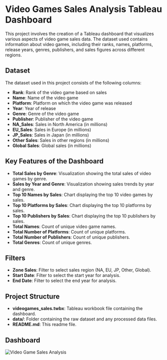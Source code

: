 # Video Games Sales Analysis Tableau Dashboard

This project involves the creation of a Tableau dashboard that visualizes various aspects of video game sales data. The dataset used contains information about video games, including their ranks, names, platforms, release years, genres, publishers, and sales figures across different regions.

## Dataset

The dataset used in this project consists of the following columns:

- **Rank**: Rank of the video game based on sales
- **Name**: Name of the video game
- **Platform**: Platform on which the video game was released
- **Year**: Year of release
- **Genre**: Genre of the video game
- **Publisher**: Publisher of the video game
- **NA_Sales**: Sales in North America (in millions)
- **EU_Sales**: Sales in Europe (in millions)
- **JP_Sales**: Sales in Japan (in millions)
- **Other Sales**: Sales in other regions (in millions)
- **Global Sales**: Global sales (in millions)

## Key Features of the Dashboard

- **Total Sales by Genre**: Visualization showing the total sales of video games by genre.
- **Sales by Year and Genre**: Visualization showing sales trends by year and genre.
- **Top 10 Names by Sales**: Chart displaying the top 10 video games by sales.
- **Top 10 Platforms by Sales**: Chart displaying the top 10 platforms by sales.
- **Top 10 Publishers by Sales**: Chart displaying the top 10 publishers by sales.
- **Total Names**: Count of unique video game names.
- **Total Number of Platforms**: Count of unique platforms.
- **Total Number of Publishers**: Count of unique publishers.
- **Total Genres**: Count of unique genres.

## Filters

- **Zone Sales**: Filter to select sales region (NA, EU, JP, Other, Global).
- **Start Date**: Filter to select the start year for analysis.
- **End Date**: Filter to select the end year for analysis.

## Project Structure

- **videogames_sales.twbx**: Tableau workbook file containing the dashboard.
- **data/**: Folder containing the raw dataset and any processed data files.
- **README.md**: This readme file.

## Dashboard 

![Video Game Sales Analysis](https://github.com/bhkritika/Video-Games-Sales-Analysis-Tableau-Dashboard/assets/141895513/4b04b02d-4157-40d3-afc8-d6e06cb6136a)
